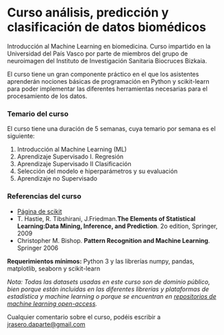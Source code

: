 # Curso análisis, predicción y clasificación de datos biomédicos

Introducción al Machine Learning en biomedicina. Curso impartido en la Universidad del País Vasco por parte de miembros del grupo de neuroimagen del Instituto de Investigación Sanitaria Biocruces Bizkaia.

El curso tiene un gran componente práctico en el que los asistentes aprenderán nociones básicas de programación en Python y scikit-learn para poder implementar las diferentes herramientas necesarias para el procesamiento de los datos.

### Temario del curso
El curso tiene una duración de 5 semanas, cuya temario por semana es el siguiente:

1. Introducción al Machine Learning (ML)
2. Aprendizaje Supervisado I. Regresión
3. Aprendizaje Supervisado II Clasificación
4. Selección del modelo e hiperparámetros y su evaluación
5. Aprendizaje no Supervisado

### Referencias del curso

- [Página de scikit](http://scikit-learn.org/stable/)
- T. Hastie, R. Tibshirani, J.Friedman.**The Elements of Statistical Learning:Data Mining, Inference, and Prediction**. 2o edition, Springer, 2009
- Christopher M. Bishop. **Pattern Recognition and Machine Learning**. Springer 2006

**Requerimientos mínimos:** Python 3 y las librerías numpy, pandas, matplotlib, seaborn y scikit-learn

*Nota: Todas las datasets usadas en este curso son de dominio público, bien porque están incluidas en las diferentes librerías y plataformas de estadística y machine learning o porque se encuentran en [repositorios de machine learning open-access](https://archive.ics.uci.edu/ml/index.php).*

Cualquier comentario sobre el curso, podéis escribir a jrasero.daparte@gmail.com

